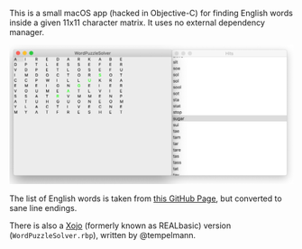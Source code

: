 This is a small macOS app (hacked in Objective-C) for finding English words inside a given 11x11 character matrix. It uses no external dependency manager.

![](https://github.com/iljaiwas/WordPuzzleSolver/raw/master/Screen%20Shot.png)


The list of English words is taken from [this GitHub Page](https://github.com/dwyl/english-words), but converted to sane line endings.

There is also a [Xojo](http://xojo.com) (formerly known as REALbasic) version (`WordPuzzleSolver.rbp`), written by @tempelmann.
